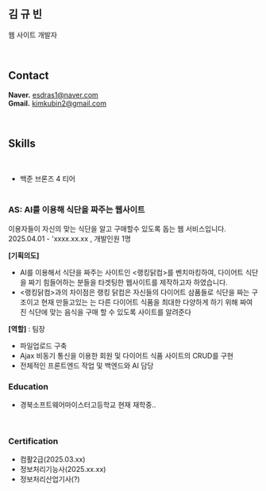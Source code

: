 ## 김 규 빈

웹 사이트 개발자


&nbsp;  


## Contact
**Naver.** esdras1@naver.com        
**Gmail.** kimkubin2@gmail.com   

&nbsp;

## Skills  
 &nbsp;  
- 백준 브론즈 4 티어 &nbsp;  
&nbsp;  

###  AS: AI를 이용해 식단을 짜주는 웹사이트

이용자들이 자신의 맞는 식단을 알고 구매할수 있도록 돕는 웹 서비스입니다.
2025.04.01 - 'xxxx.xx.xx  , 개발인원 1명

**[기획의도]** 
- AI를 이용해서 식단을 짜주는 사이트인 <랭킹닭컴>를 벤치마킹하여, 다이어트 식단을 짜기 힘들어하는 분들을 타겟팅한 웹사이트를 제작하고자 하였습니다.
- <랭킹닭컴>과의 차이점은 랭킹 닭컴은 자신들의 다이어트 삼품들로 식단을 짜는 구조이고 현재 만들고있는 는 다른 다이어트 식품을 최대한 다양하게 하기 위해 짜여진 식단에 맞는 음식을 구매 할 수 있도록 사이트를 알려준다
 
**[역할]** : 팀장
- 파일업로드 구축
- Ajax 비동기 통신을 이용한 회원 및 다이어트 식품 사이트의 CRUD를 구현
- 전체적인 프론트엔드 작업 및 백엔드와 AI 담당
&nbsp;  

### Education
- 경북소프트웨어마이스터고등학교 현재 재학중..

&nbsp;  

### Certification
- 컴활2급(2025.03.xx)
- 정보처리기능사(2025.xx.xx)
- 정보처리산업기사(?)

